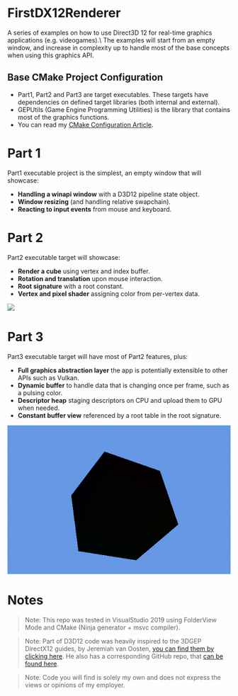 # FirstDX12Renderer
A series of examples on how to use Direct3D 12 for real-time graphics applications (e.g. videogames).\\
The examples will start from an empty window, and increase in complexity up to handle most of the base concepts when using this graphics API.
## Base CMake Project Configuration
  - Part1, Part2 and Part3 are target executables. These targets have dependencies on defined target libraries (both internal and external).
  - GEPUtils (Game Engine Programming Utilities) is the library that contains most of the graphics functions.
  - You can read my [CMake Configuration Article](https://logins.github.io/programming/2020/05/17/CMakeInVisualStudio.html).
# Part 1
Part1 executable project is the simplest, an empty window that will showcase: 
- **Handling a winapi window** with a D3D12 pipeline state object.
- **Window resizing** (and handling relative swapchain).
- **Reacting to input events** from mouse and keyboard.

# Part 2
Part2 executable target will showcase:
- **Render a cube** using vertex and index buffer.
- **Rotation and translation** upon mouse interaction.
- **Root signature** with a root constant.
- **Vertex and pixel shader** assigning color from per-vertex data.

![](Part2/Content/part2.gif)

# Part 3
Part3 executable target will have most of Part2 features, plus:
- **Full graphics abstraction layer** the app is potentially extensible to other APIs such as Vulkan.
- **Dynamic buffer** to handle data that is changing once per frame, such as a pulsing color.
- **Descriptor heap** staging descriptors on CPU and upload them to GPU when needed.
- **Constant buffer view** referenced by a root table in the root signature.

![](Part3/Content/part3.gif)

# Notes
>Note: This repo was tested in VisualStudio 2019 using FolderView Mode and CMake (Ninja generator + msvc compiler).

>Note: Part of D3D12 code was heavily inspired to the 3DGEP DirectX12 guides, by Jeremiah van Oosten, [you can find them by clicking here](https://www.3dgep.com/learning-directx-12-1/). He also has a corresponding GitHub repo, that [can be found here](https://github.com/jpvanoosten/LearningDirectX12/tree/v0.0.1).

>Note: Code you will find is solely my own and does not express the views or opinions of my employer.
